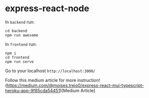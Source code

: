 # express-react-node

In `backend` run:

```npm i
cd backend
npm run awesome
```

In `frontend` run:

```
npm i
cd frontend
npm run serve
```

Go to your localhost
`http://localhost:3000/`


Follow this medium article for more instruction!
(https://medium.com/@moises.trejo0/express-react-mui-typescript-heroku-app-9f85cda54451)[Medium Article]

